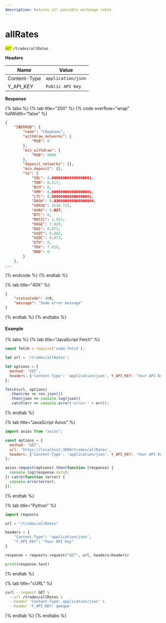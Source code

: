 ```yaml
---
description: Returns all possible exchange rates
---
```


# allRates

<mark style="color:green;">`GET`</mark> `/trades/allRates`

**Headers**

| Name         | Value              |
| ------------ | ------------------ |
| Content-Type | `application/json` |
| Y\_API\_KEY  | `Public API Key`   |

**Response**

{% tabs %}
{% tab title="200" %}
{% code overflow="wrap" fullWidth="false" %}
```json
{
	"SBERRUB": {
		"name": "Сбербанк",
		"withdraw_networks": {
			"RUB": 0
		},
		"min_withdraw": {
			"RUB": 9000
		},
		"deposit_networks": {},
		"min_deposit": {},
		"to": {
			"SOL": 0.009000000000000001,
			"TON": 0.117,
			"BCH": 0,
			"XMR": 0.009000000000000001,
			"LTC": 0.009000000000000001,
			"DASH": 0.036000000000000004,
			"VERSE": 4539.735,
			"AVAX": 0.027,
			"BTC": 0,
			"MATIC": 1.557,
			"DOGE": 7.029,
			"DAI": 0.873,
			"USDT": 0.882,
			"USDC": 0.873,
			"ETH": 0,
			"TRX": 7.029,
			"BNB": 0
		}
	},
...
```
{% endcode %}
{% endtab %}

{% tab title="40X" %}
```json
{
	"statusCode": 40X,
	"message": "Some error message"
}
```
{% endtab %}
{% endtabs %}

#### Example

{% tabs %}
{% tab title="JavaScript Fetch" %}
```javascript
const fetch = require('node-fetch');

let url = '/trades/allRates';

let options = {
  method: 'GET',
  headers: {'Content-Type': 'application/json', Y_API_KEY: 'Your API Key'}
};

fetch(url, options)
  .then(res => res.json())
  .then(json => console.log(json))
  .catch(err => console.error('error:' + err));
```
{% endtab %}

{% tab title="JavaScript Axios" %}
```javascript
import axios from "axios";

const options = {
  method: 'GET',
  url: 'https://localhost:3000/trades/allRates',
  headers: {'Content-Type': 'application/json', Y_API_KEY: 'Your API Key'}
};

axios.request(options).then(function (response) {
  console.log(response.data);
}).catch(function (error) {
  console.error(error);
});
```
{% endtab %}

{% tab title="Python" %}
```python
import requests

url = "/trades/allRates"

headers = {
    "Content-Type": "application/json",
    "Y_API_KEY": "Your API Key"
}

response = requests.request("GET", url, headers=headers)

print(response.text)
```
{% endtab %}

{% tab title="cURL" %}
```sh
curl --request GET \
  --url /trades/allRates \
  --header 'Content-Type: application/json' \
  --header 'Y_API_KEY: qweqwe'
```
{% endtab %}
{% endtabs %}
